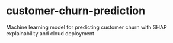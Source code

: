 # customer-churn-prediction
Machine learning model for predicting customer churn with SHAP explainability and cloud deployment

